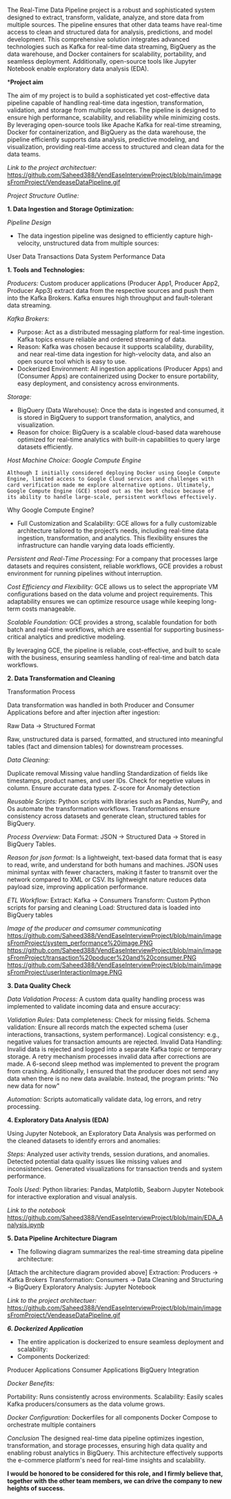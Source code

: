 

The Real-Time Data Pipeline project is a robust and sophisticated system designed to extract, transform, validate, analyze, and store data from multiple sources. The pipeline ensures that other data teams have real-time access to clean and structured data for analysis, predictions, and model development. This comprehensive solution integrates advanced technologies such as Kafka for real-time data streaming, BigQuery as the data warehouse, and Docker containers for scalability, portability, and seamless deployment. Additionally, open-source tools like Jupyter Notebook enable exploratory data analysis (EDA).

***Project aim**

The aim of my project is to build a sophisticated yet cost-effective data pipeline capable of handling real-time data ingestion, transformation, validation, and storage from multiple sources. The pipeline is designed to ensure high performance, scalability, and reliability while minimizing costs. By leveraging open-source tools like Apache Kafka for real-time streaming, Docker for containerization, and BigQuery as the data warehouse, the pipeline efficiently supports data analysis, predictive modeling, and visualization, providing real-time access to structured and clean data for the data teams.


*Link to the project architectuer:*
https://github.com/Saheed388/VendEaseInterviewProject/blob/main/imagesFromProject/VendeaseDataPipeline.gif


*Project Structure Outline:*

**1. Data Ingestion and Storage Optimization:**

*Pipeline Design*
- The data ingestion pipeline was designed to efficiently capture high-velocity, unstructured data from multiple sources:

User Data
Transactions Data
System Performance Data

**1. Tools and Technologies:**

*Producers:*
Custom producer applications (Producer App1, Producer App2, Producer App3) extract data from the respective sources and push them into the Kafka Brokers. Kafka ensures high throughput and fault-tolerant data streaming.

*Kafka Brokers:*
- Purpose: Act as a distributed messaging platform for real-time ingestion. Kafka topics ensure reliable and ordered streaming of data.
- Reason: Kafka was chosen because it supports scalability, durability, and near real-time data ingestion for high-velocity data, and also an open source tool which is easy to use.
- Dockerized Environment: All ingestion applications (Producer Apps) and (Consumer Apps) are containerized using Docker to ensure portability, easy deployment, and consistency across environments.

*Storage:*
- BigQuery (Data Warehouse): Once the data is ingested and consumed, it is stored in BigQuery to support transformation, analytics, and visualization.
- Reason for choice: BigQuery is a scalable cloud-based data warehouse optimized for real-time analytics with built-in capabilities to query large datasets efficiently.

*Host Machine Choice: Google Compute Engine*

```Although I initially considered deploying Docker using Google Compute Engine, limited access to Google Cloud services and challenges with card verification made me explore alternative options. Ultimately, Google Compute Engine (GCE) stood out as the best choice because of its ability to handle large-scale, persistent workflows effectively.```

Why Google Compute Engine?
- Full Customization and Scalability:
GCE allows for a fully customizable architecture tailored to the project’s needs, including real-time data ingestion, transformation, and analytics. This flexibility ensures the infrastructure can handle varying data loads efficiently.

*Persistent and Real-Time Processing:*
For a company that processes large datasets and requires consistent, reliable workflows, GCE provides a robust environment for running pipelines without interruption.

*Cost Efficiency and Flexibility:*
GCE allows us to select the appropriate VM configurations based on the data volume and project requirements. This adaptability ensures we can optimize resource usage while keeping long-term costs manageable.

*Scalable Foundation:*
GCE provides a strong, scalable foundation for both batch and real-time workflows, which are essential for supporting business-critical analytics and predictive modeling.

By leveraging GCE, the pipeline is reliable, cost-effective, and built to scale with the business, ensuring seamless handling of real-time and batch data workflows.


**2. Data Transformation and Cleaning**

Transformation Process

Data transformation was handled in both Producer and Consumer Applications before and after injection after ingestion:

Raw Data → Structured Format

Raw, unstructured data is parsed, formatted, and structured into meaningful tables (fact and dimension tables) for downstream processes.

*Data Cleaning:*

Duplicate removal
Missing value handling
Standardization of fields like timestamps, product names, and user IDs.
Check for negetive values in column.
Ensure accurate data types.
Z-score for Anomaly detection

*Reusable Scripts:*
Python scripts with libraries such as Pandas, NumPy, and Os automate the transformation workflows.
Transformations ensure consistency across datasets and generate clean, structured tables for BigQuery.

*Process Overview:*
Data Format: JSON → Structured Data → Stored in BigQuery Tables.

*Reason for json format:*
Is a lightweight, text-based data format that is easy to read, write, and understand for both humans and machines.
JSON uses minimal syntax with fewer characters, making it faster to transmit over the network compared to XML or CSV.
Its lightweight nature reduces data payload size, improving application performance.

*ETL Workflow:*
Extract: Kafka → Consumers
Transform: Custom Python scripts for parsing and cleaning
Load: Structured data is loaded into BigQuery tables

*Image of the producer and comsumer communicating*
https://github.com/Saheed388/VendEaseInterviewProject/blob/main/imagesFromProject/system_performance%20image.PNG
https://github.com/Saheed388/VendEaseInterviewProject/blob/main/imagesFromProject/transaction%20poducer%20and%20consumer.PNG
https://github.com/Saheed388/VendEaseInterviewProject/blob/main/imagesFromProject/userInteractionImage.PNG


**3. Data Quality Check**

*Data Validation Process:*
A custom data quality handling process was implemented to validate incoming data and ensure accuracy:

*Validation Rules:*
Data completeness: Check for missing fields.
Schema validation: Ensure all records match the expected schema (user interactions, transactions, system performance).
Logical consistency: e.g., negative values for transaction amounts are rejected.
Invalid Data Handling:
Invalid data is rejected and logged into a separate Kafka topic or temporary storage.
A retry mechanism processes invalid data after corrections are made.
A 6-second sleep method was implemented to prevent the program from crashing. Additionally, I ensured that the producer does not send any data when there is no new data available. Instead, the program prints: "No new data for now"

*Automation:*
Scripts automatically validate data, log errors, and retry processing.


**4. Exploratory Data Analysis (EDA)**

Using Jupyter Notebook, an Exploratory Data Analysis was performed on the cleaned datasets to identify errors and anomalies:

*Steps:*
Analyzed user activity trends, session durations, and anomalies.
Detected potential data quality issues like missing values and inconsistencies.
Generated visualizations for transaction trends and system performance.

*Tools Used:*
Python libraries: Pandas, Matplotlib, Seaborn
Jupyter Notebook for interactive exploration and visual analysis.

*Link to the notebook*
https://github.com/Saheed388/VendEaseInterviewProject/blob/main/EDA_Analysis.ipynb


**5. Data Pipeline Architecture Diagram**

- The following diagram summarizes the real-time streaming data pipeline architecture:

[Attach the architecture diagram provided above]
Extraction: Producers → Kafka Brokers
Transformation: Consumers → Data Cleaning and Structuring → BigQuery
Exploratory Analysis: Jupyter Notebook


*Link to the project architectuer:*
https://github.com/Saheed388/VendEaseInterviewProject/blob/main/imagesFromProject/VendeaseDataPipeline.gif


***6. Dockerized Application***
- The entire application is dockerized to ensure seamless deployment and scalability:
- Components Dockerized:

Producer Applications
Consumer Applications
BigQuery Integration

*Docker Benefits:*

Portability: Runs consistently across environments.
Scalability: Easily scales Kafka producers/consumers as the data volume grows.

*Docker Configuration:*
Dockerfiles for all components
Docker Compose to orchestrate multiple containers

*Conclusion*
The designed real-time data pipeline optimizes ingestion, transformation, and storage processes, ensuring high data quality and enabling robust analytics in BigQuery. This architecture effectively supports the e-commerce platform's need for real-time insights and scalability.


**I would be honored to be considered for this role, and I firmly believe that, together with the other team members, we can drive the company to new heights of success.**



























